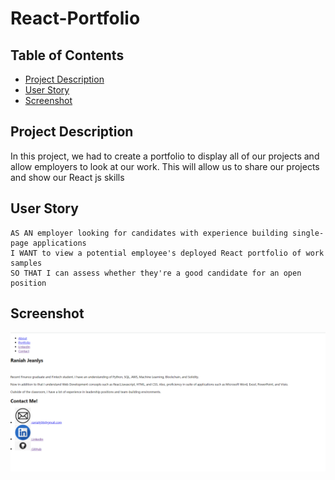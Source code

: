 # React-Portfolio

## Table of Contents
* [Project Description](#project-description)
* [User Story](#user-story)
* [Screenshot](#screenshot)


## Project Description

In this project, we had to create a portfolio to display all of our projects and allow employers to look at our work. This will allow us to share our projects and show our React js skills

## User Story

```
AS AN employer looking for candidates with experience building single-page applications
I WANT to view a potential employee's deployed React portfolio of work samples
SO THAT I can assess whether they're a good candidate for an open position
```
## Screenshot

<img alt= "react page" src="https://github.com/raniahj/React-Portfolio/blob/main/React%20Page.png" >
